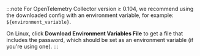 :::note
For OpenTelemetry Collector version ≥ 0.104, we recommend using the downloaded config with an environment variable, for example: `${environment_variable}`.

On Linux, click **Download Environment Variables File** to get a file that includes the password, which should be set as an environment variable (if you're using one).
:::
